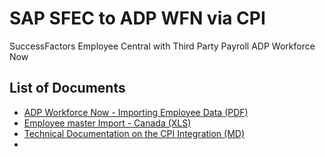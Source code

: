 # SAP SFEC to ADP WFN via CPI

 SuccessFactors Employee Central with Third Party Payroll ADP Workforce Now 

 

## List of Documents

- [ADP Workforce Now - Importing Employee Data (PDF)](https://drive.google.com/open?id=1wV6gpTjpolvBx6qGotOJfFprRzO63gqh)
- [Employee master Import - Canada (XLS)](https://drive.google.com/file/d/1IqgBbwTyLrxxc-ZInGaCrX_sfnRDziZ9/view)
- [Technical Documentation on the CPI Integration (MD)](package_sfec_to_wfn.md)
- 





